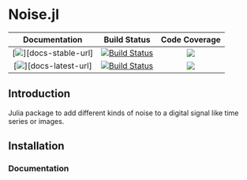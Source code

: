 # Noise.jl

| **Documentation**                       | **Build Status**                          | **Code Coverage**               |
|:---------------------------------------:|:-----------------------------------------:|:-------------------------------:|
| [![][docs-stable-img]][docs-stable-url] | [![Build Status][travis-img]][travis-url] | [![][coveral-img]][coveral-url] |
| [![][docs-latest-img]][docs-latest-url] | [![Build Status][appvey-img]][appvey-url] | [![][codecov-img]][codecov-url] |



Introduction
------------
Julia package to add different kinds of noise to a digital signal like time series or images.


Installation
------------



### Documentation




[docs-latest-img]: 
[docs-latest-url]: 

[docs-stable-img]: 
[docs-stable-url]:



[travis-img]: https://travis-ci.org/roflmaostc/Noise.jl.svg?branch=master
[travis-url]: https://travis-ci.org/github/roflmaostc/Noise.jl

[appvey-img]: https://ci.appveyor.com/api/projects/status/gtaq06bbqu70bn75?svg=true
[appvey-url]: https://ci.appveyor.com/project/roflmaostc/noise-jl

[coveral-img]: https://coveralls.io/repos/github/roflmaostc/Noise.jl/badge.svg
[coveral-url]: https://coveralls.io/github/roflmaostc/Noise.jl

[codecov-img]: https://codecov.io/gh/roflmaostc/Noise.jl/branch/master/graph/badge.svg
[codecov-url]: https://codecov.io/gh/roflmaostc/Noise.jl


